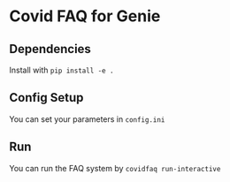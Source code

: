 # Covid FAQ for Genie

## Dependencies

Install with `pip install -e .`

## Config Setup
You can set your parameters in `config.ini`

## Run
You can run the FAQ system by `covidfaq run-interactive`

